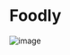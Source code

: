 # Foodly

![image](https://user-images.githubusercontent.com/82906227/172039053-b6292324-d084-4fe2-b6b1-b96c45b0d8cc.png)

